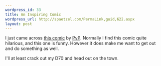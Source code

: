 ```yaml
--- 
wordpress_id: 33
title: An Inspiring Comic
wordpress_url: http://spaetzel.com/PermaLink,guid,622.aspx
layout: post
---
```

<p>
        I just came across <a href="http://www.pvponline.com/article/3255/tue-apr-10">this
        comic</a> by <a href="http://www.pvponline.com">PvP</a>. Normally I find this comic
        quite hilarious, and this one is funny. However it does make me want to get out and
        do something as well.
        </p>
        <p>
        I'll at least crack out my D70 and head out on the town.
        </p>
        <img width="0" height="0" src="http://spaetzel.com/aggbug.ashx?id=622" />

